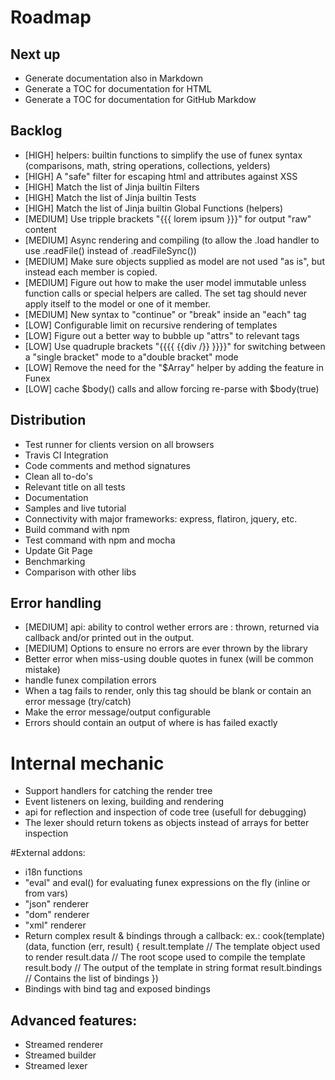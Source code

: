 # Roadmap

## Next up

- Generate documentation also in Markdown
- Generate a TOC for documentation for HTML
- Generate a TOC for documentation for GitHub Markdow

## Backlog
- [HIGH] helpers: builtin functions to simplify the use of funex syntax (comparisons, math, string operations, collections, yelders)
- [HIGH] A "safe" filter for escaping html and attributes against XSS
- [HIGH] Match the list of Jinja builtin Filters
- [HIGH] Match the list of Jinja builtin Tests
- [HIGH] Match the list of Jinja builtin Global Functions (helpers)
- [MEDIUM] Use tripple brackets "{{{ lorem ipsum }}}" for output "raw" content
- [MEDIUM] Async rendering and compiling (to allow the .load handler to use .readFile() instead of .readFileSync())
- [MEDIUM] Make sure objects supplied as model are not used "as is", but instead each member is copied.
- [MEDIUM] Figure out how to make the user model immutable unless function calls or special helpers are called. The set tag should never apply itself to the model or one of it member.
- [MEDIUM] New syntax to "continue" or "break" inside an "each" tag
- [LOW] Configurable limit on recursive rendering of templates
- [LOW] Figure out a better way to bubble up "attrs" to relevant tags
- [LOW] Use quadruple brackets "{{{{ {{div /}} }}}}" for switching between a "single bracket" mode to a"double bracket" mode
- [LOW] Remove the need for the "$Array" helper by adding the feature in Funex
- [LOW] cache $body() calls and allow forcing re-parse with $body(true)

## Distribution
- Test runner for clients version on all browsers
- Travis CI Integration
- Code comments and method signatures
- Clean all to-do's
- Relevant title on all tests
- Documentation
- Samples and live tutorial
- Connectivity with major frameworks: express, flatiron, jquery, etc.
- Build command with npm
- Test command with npm and mocha
- Update Git Page
- Benchmarking
- Comparison with other libs

## Error handling

- [MEDIUM] api: ability to control wether errors are : thrown, returned via callback and/or printed out in the output.
- [MEDIUM] Options to ensure no errors are ever thrown by the library
- Better error when miss-using double quotes in funex (will be common mistake)
- handle funex compilation errors
- When a tag fails to render, only this tag should be blank or contain an error message (try/catch)
- Make the error message/output configurable
- Errors should contain an output of where is has failed exactly

# Internal mechanic

- Support handlers for catching the render tree
- Event listeners on lexing, building and rendering
- api for reflection and inspection of code tree (usefull for debugging)
- The lexer should return tokens as objects instead of arrays for better inspection

#External addons:
- i18n functions
- "eval" and eval() for evaluating funex expressions on the fly (inline or from vars)
- "json" renderer
- "dom" renderer
- "xml" renderer
- Return complex result & bindings through a callback:
	ex.:
	cook(template)(data, function (err, result) {
		result.template // The template object used to render
		result.data // The root scope used to compile the template
		result.body // The output of the template in string format
		result.bindings // Contains the list of bindings
	})
- Bindings with bind tag and exposed bindings

## Advanced features:

- Streamed renderer
- Streamed builder
- Streamed lexer

